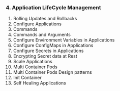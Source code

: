 ### 4. Application LifeCycle Management
1. Rolling Updates and Rollbacks
2. Configure Applications
3. Commands
4. Commands and Arguments
5. Configure Environment Variables in Applications
6. Configure ConfigMaps in Applications
7. Configure Secrets in Applications
8. Encrypting Secret data at Rest
9. Scale Applications
10. Multi Container Pods
11. Multi Container Pods Design patterns
12. Init Container
13. Self Healing Applications
